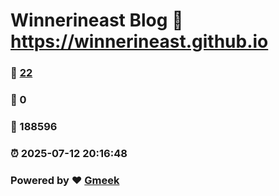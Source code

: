 # Winnerineast Blog :link: https://winnerineast.github.io 
### :page_facing_up: [22](https://winnerineast.github.io/tag.html) 
### :speech_balloon: 0 
### :hibiscus: 188596 
### :alarm_clock: 2025-07-12 20:16:48 
### Powered by :heart: [Gmeek](https://github.com/Meekdai/Gmeek)
